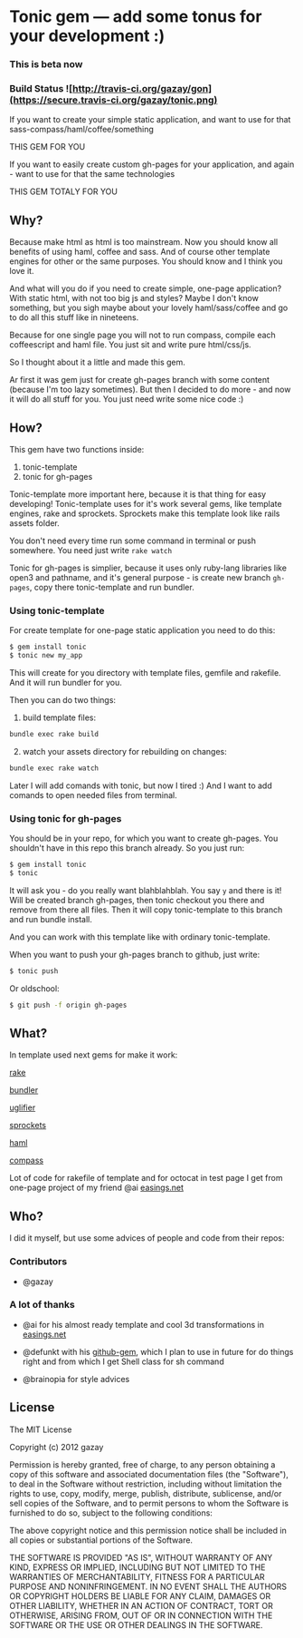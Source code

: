 # Tonic gem — add some tonus for your development :)

### This is beta now

### Build Status ![http://travis-ci.org/gazay/gon](https://secure.travis-ci.org/gazay/tonic.png)

If you want to create your simple static application,
and want to use for that sass-compass/haml/coffee/something

THIS GEM FOR YOU

If you want to easily create custom gh-pages for your application,
and again - want to use for that the same technologies

THIS GEM TOTALY FOR YOU

## Why?

Because make html as html is too mainstream. Now you should know all
benefits of using haml, coffee and sass. And of course other template engines for
other or the same purposes. You should know and I think you love it.

And what will you do if you need to create simple, one-page application?
With static html, with not too big js and styles?
Maybe I don't know something, but you sigh maybe about your
lovely haml/sass/coffee and go to do all this stuff like in nineteens.

Because for one single page you will not to run compass, compile each coffeescript and haml file.
You just sit and write pure html/css/js.

So I thought about it a little and made this gem.

Ar first it was gem just for create gh-pages branch with some content (because I'm too lazy sometimes).
But then I decided to do more - and now it will do all stuff for you. You just need write some nice code :)


## How?

This gem have two functions inside:

  1. tonic-template
  2. tonic for gh-pages

Tonic-template more important here, because it is that thing for easy developing!
Tonic-template uses for it's work several gems, like template engines, rake and sprockets.
Sprockets make this template look like rails assets folder.

You don't need every time run some command in terminal or push somewhere.
You need just write `rake watch`

Tonic for gh-pages is simplier, because it uses only ruby-lang libraries like open3 and pathname,
and it's general purpose - is create new branch `gh-pages`, copy there tonic-template and run bundler.

### Using tonic-template

For create template for one-page static application you need to do this:

```bash
$ gem install tonic
$ tonic new my_app
```

This will create for you directory with template files, gemfile and rakefile. And it will run bundler for you.

Then you can do two things:

  1. build template files:

  ```bash
  bundle exec rake build
  ```

  2. watch your assets directory for rebuilding on changes:

  ```bash
  bundle exec rake watch
  ```

Later I will add comands with tonic, but now I tired :)
And I want to add comands to open needed files from terminal.

### Using tonic for gh-pages

You should be in your repo, for which you want to create gh-pages.
You shouldn't have in this repo this branch already.
So you just run:

```bash
$ gem install tonic
$ tonic
```

It will ask you - do you really want blahblahblah. You say `y` and there is it!
Will be created branch gh-pages, then tonic checkout you there and remove from there all files.
Then it will copy tonic-template to this branch and run bundle install.

And you can work with this template like with ordinary tonic-template.

When you want to push your gh-pages branch to github, just write:

```bash
$ tonic push
```

Or oldschool:

```bash
$ git push -f origin gh-pages
```

## What?

In template used next gems for make it work:

[rake](https://github.com/jimweirich/rake)

[bundler](https://github.com/carlhuda/bundler)

[uglifier](https://github.com/lautis/uglifier)

[sprockets](https://github.com/sstephenson/sprockets)

[haml](https://github.com/nex3/haml)

[compass](https://github.com/chriseppstein/compass)

Lot of code for rakefile of template and for octocat in test page
I get from one-page project of my friend @ai [easings.net](https://github.com/ai/easings.net)

## Who?

I did it myself, but use some advices of people and code from their repos:

### Contributors

* @gazay

### A lot of thanks

* @ai for his almost ready template and cool 3d transformations in [easings.net](https://github.com/ai/easings.net)

* @defunkt with his [github-gem](https://github.com/defunkt/github-gem), which I plan to use in future for do things right
and from which I get Shell class for sh command

* @brainopia for style advices

## License

The MIT License

Copyright (c) 2012 gazay

Permission is hereby granted, free of charge, to any person obtaining a copy of this software and associated documentation files (the "Software"), to deal in the Software without restriction, including without limitation the rights to use, copy, modify, merge, publish, distribute, sublicense, and/or sell copies of the Software, and to permit persons to whom the Software is furnished to do so, subject to the following conditions:

The above copyright notice and this permission notice shall be included in all copies or substantial portions of the Software.

THE SOFTWARE IS PROVIDED "AS IS", WITHOUT WARRANTY OF ANY KIND, EXPRESS OR IMPLIED, INCLUDING BUT NOT LIMITED TO THE WARRANTIES OF MERCHANTABILITY, FITNESS FOR A PARTICULAR PURPOSE AND NONINFRINGEMENT. IN NO EVENT SHALL THE AUTHORS OR COPYRIGHT HOLDERS BE LIABLE FOR ANY CLAIM, DAMAGES OR OTHER LIABILITY, WHETHER IN AN ACTION OF CONTRACT, TORT OR OTHERWISE, ARISING FROM, OUT OF OR IN CONNECTION WITH THE SOFTWARE OR THE USE OR OTHER DEALINGS IN THE SOFTWARE.

